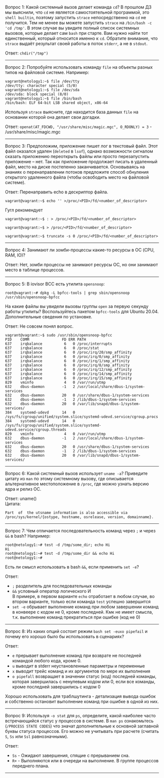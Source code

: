 
Вопрос 1: Какой системный вызов делает команда ```cd```? 
В прошлом ДЗ мы выяснили, что ```cd``` не является самостоятельной программой, 
это ```shell builtin```, поэтому запустить ```strace``` непосредственно на ```cd```
не получится. Тем не менее вы можете запустить ```strace``` на ```/bin/bash -c 'cd /tmp'```.
В этом случае вы увидите полный список системных вызовов, которые делает сам ```bash``` при 
старте. Вам нужно найти тот единственный, который относится именно к ```cd```. 
Обратите внимание, что ```strace``` выдаёт результат своей работы в поток ```stderr```, 
а не в ```stdout```.

Ответ: ```chdir("/tmp")```

---

Вопрос 2: Попробуйте использовать команду ```file``` на объекты разных типов на файловой системе. Например:

```
vagrant@netology1:~$ file /dev/tty
/dev/tty: character special (5/0)
vagrant@netology1:~$ file /dev/sda
/dev/sda: block special (8/0)
vagrant@netology1:~$ file /bin/bash
/bin/bash: ELF 64-bit LSB shared object, x86-64
```

Используя ```strace``` выясните, 
где находится база данных ```file``` на основании которой она делает свои догадки.

Ответ: ```openat(AT_FDCWD, "/usr/share/misc/magic.mgc", O_RDONLY) = 3``` - /usr/share/misc/magic.mgc

---

Вопрос 3: Предположим, приложение пишет лог в текстовый файл. 
Этот файл оказался удален (```deleted``` в ```lsof```), 
однако возможности сигналом сказать приложению 
переоткрыть файлы или просто перезапустить приложение – нет. 
Так как приложение продолжает писать в удаленный файл, 
место на диске постепенно заканчивается. 
Основываясь на знаниях о перенаправлении потоков предложите 
способ обнуления открытого удаленного файла 
(чтобы освободить место на файловой системе).

Ответ: Перенаправить echo в дескриптор файла. 

```
vagrant@vagrant:~$ echo '' >/proc/<PID>/fd/<number_of_descriptor>
```

Гугл рекомендует 
```
vagrant@vagrant:~$ : > /proc/<PID>/fd/<number_of_descriptor>
```
```
vagrant@vagrant:~$ > /proc/<PID>/fd/<number_of_descriptor>
```
```
vagrant@vagrant:~$ truncate -s 0 /proc/<PID>/fd/<number_of_descriptor>
```

---

Вопрос 4: Занимают ли зомби-процессы какие-то ресурсы в ОС (CPU, RAM, IO)?

Ответ: Нет, зомби процессы не занимают ресурсы ОС, но они занимают место в таблице процессов. 

---

Вопрос 5: В iovisor BCC есть утилита ```opensnoop```:

```
root@vagrant:~# dpkg -L bpfcc-tools | grep sbin/opensnoop
/usr/sbin/opensnoop-bpfcc
```

На какие файлы вы увидели вызовы группы ```open``` за первую секунду работы утилиты? 
Воспользуйтесь пакетом ```bpfcc-tools``` для Ubuntu 20.04. 
Дополнительные сведения по установке.

Ответ: Не совсем понял вопрос.

```
vagrant@vagrant:~$ sudo /usr/sbin/opensnoop-bpfcc
PID    COMM               FD ERR PATH
637    irqbalance          6   0 /proc/interrupts
637    irqbalance          6   0 /proc/stat
637    irqbalance          6   0 /proc/irq/20/smp_affinity
637    irqbalance          6   0 /proc/irq/0/smp_affinity
637    irqbalance          6   0 /proc/irq/1/smp_affinity
637    irqbalance          6   0 /proc/irq/8/smp_affinity
637    irqbalance          6   0 /proc/irq/12/smp_affinity
637    irqbalance          6   0 /proc/irq/14/smp_affinity
637    irqbalance          6   0 /proc/irq/15/smp_affinity
829    vminfo              4   0 /var/run/utmp
632    dbus-daemon        -1   2 /usr/local/share/dbus-1/system-services
632    dbus-daemon        20   0 /usr/share/dbus-1/system-services
632    dbus-daemon        -1   2 /lib/dbus-1/system-services
632    dbus-daemon        20   0 /var/lib/snapd/dbus-1/system-services/
384    systemd-udevd      14   0 /sys/fs/cgroup/unified/system.slice/systemd-udevd.service/cgroup.procs
384    systemd-udevd      14   0 /sys/fs/cgroup/unified/system.slice/systemd-udevd.service/cgroup.threads
829    vminfo              4   0 /var/run/utmp
632    dbus-daemon        -1   2 /usr/local/share/dbus-1/system-services
632    dbus-daemon        20   0 /usr/share/dbus-1/system-services
632    dbus-daemon        -1   2 /lib/dbus-1/system-services
632    dbus-daemon        20   0 /var/lib/snapd/dbus-1/system-services/
```

---

Вопрос 6: Какой системный вызов использует ```uname -a```? 
Приведите цитату из ```man``` по этому системному вызову, 
где описывается альтернативное местоположение в ```/proc```, 
где можно узнать версию ядра и релиз ОС.

Ответ: uname()   
Цитата:

```Part  of  the utsname information is also accessible via /proc/sys/kernel/{ostype, hostname, osrelease, version, domainname}.```

---

Вопрос 7: Чем отличается последовательность команд через ```;``` и через ```&&```
в bash? Например:

```
root@netology1:~# test -d /tmp/some_dir; echo Hi
Hi
root@netology1:~# test -d /tmp/some_dir && echo Hi
root@netology1:~#
```
Есть ли смысл использовать в bash ```&&```, если применить ```set -e```?

Ответ: 

- ```;``` разделитель для последовательных команды
- ```&&``` условный оператор логического И   
В примере, в первом варианте ```echo``` отработает в любом случае, во втором варианте, только если команда ```test``` успешно завершится
- ```set -e``` обрывает выполнение команд при любом завершении команд в конвеере с кодом не 0, кроме последней. Кмк не имеет смысла, т.к. выполнение команд прекратиться при ошибке (код не 0) 

---

Вопрос 8: Из каких опций состоит режим ```bash set -euxo pipefail```
и почему его хорошо было бы использовать в сценариях?

Ответ:

- ```e``` прерывает выполнение команд при возврате не последней командой любого кода, кроме 0. 
- ```u``` выводит в stderr неустановленные параметры и переменные
- ```x``` выводит трейс команд и их аргументов по мере их выполнения
- ```o pipefall``` возвращает в значении статус (код) последней команды, которая завершилась с ненулевым кодом или 0, если все команды, кроме последней завершились с кодом 0

Хорошо использовать для траблшутинга - детализация вывода ошибок и собственно остановит выполнение команд при ошибке в одной из них. 

---

Вопрос 9: Используя ```-o stat``` для ```ps```, определите, 
какой наиболее часто встречающийся статус у процессов в системе. 
В ```man ps``` ознакомьтесь (```/PROCESS STATE CODES```) что значат 
дополнительные к основной заглавной буквы статуса процессов. 
Его можно не учитывать при расчете (считать ```S```, ```Ss``` или ```Ssl```
равнозначными).

Ответ:

- ```Ss``` - Ожидают завершения, спящие с прерыванием сна. 
- ```R+``` - Выполняются или в очереди на выполнение. В группе процессов переднего плана. 

---

